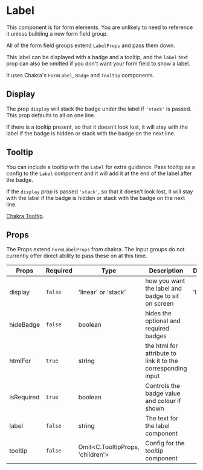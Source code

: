 # Label

This component is for form elements. You are unlikely to need to reference it unless building a new form field group.

All of the form field groups extend `LabelProps` and pass them down.

This label can be displayed with a badge and a tooltip, and the `label` text prop can also be omitted if you don't want your form field to show a label.

It uses Chakra's `FormLabel`, `Badge` and `Tooltip` components.

## Display

The prop `display` will stack the badge under the label if `'stack'` is passed. This prop defaults to all on one line.

If there is a tooltip present, so that it doesn't look lost, it will stay with the label if the badge is hidden or stack with the badge on the next line.

## Tooltip

You can include a tooltip with the `Label` for extra guidance. Pass tooltip as a config to the `Label` component and it will add it at the end of the label after the badge.

If the `display` prop is passed `'stack'`, so that it doesn't look lost, it will stay with the label if the badge is hidden or stack with the badge on the next line.

[Chakra Tooltip](https://chakra-ui.com/docs/components/tooltip/usage).

## Props

The Props extend `FormLabelProps` from chakra. The Input groups do not currently offer direct ability to pass these on at this time.

| Props      | Required | Type                             | Description                                                  | Default  |
| ---------- | -------- | -------------------------------- | ------------------------------------------------------------ | -------- |
| display    | `false`  | 'linear' or 'stack'              | how you want the label and badge to sit on screen            | 'linear' |
| hideBadge  | `false`  | boolean                          | hides the optional and required badges                       |          |
| htmlFor    | `true`   | string                           | the html for attribute to link it to the corresponding input |          |
| isRequired | `true`   | boolean                          | Controls the badge value and colour if shown                 |          |
| label      | `false`  | string                           | The text for the label component                             |          |
| tooltip    | `false`  | Omit<C.TooltipProps, 'children'> | Config for the tooltip component                             |          |
